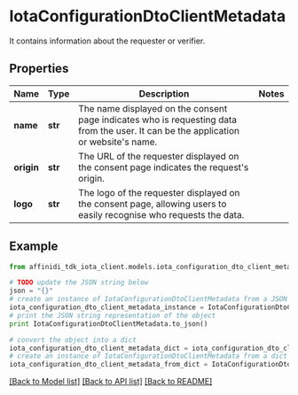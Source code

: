 # IotaConfigurationDtoClientMetadata

It contains information about the requester or verifier.

## Properties

| Name       | Type    | Description                                                                                                                             | Notes |
| ---------- | ------- | --------------------------------------------------------------------------------------------------------------------------------------- | ----- |
| **name**   | **str** | The name displayed on the consent page indicates who is requesting data from the user. It can be the application or website&#39;s name. |
| **origin** | **str** | The URL of the requester displayed on the consent page indicates the request&#39;s origin.                                              |
| **logo**   | **str** | The logo of the requester displayed on the consent page, allowing users to easily recognise who requests the data.                      |

## Example

```python
from affinidi_tdk_iota_client.models.iota_configuration_dto_client_metadata import IotaConfigurationDtoClientMetadata

# TODO update the JSON string below
json = "{}"
# create an instance of IotaConfigurationDtoClientMetadata from a JSON string
iota_configuration_dto_client_metadata_instance = IotaConfigurationDtoClientMetadata.from_json(json)
# print the JSON string representation of the object
print IotaConfigurationDtoClientMetadata.to_json()

# convert the object into a dict
iota_configuration_dto_client_metadata_dict = iota_configuration_dto_client_metadata_instance.to_dict()
# create an instance of IotaConfigurationDtoClientMetadata from a dict
iota_configuration_dto_client_metadata_from_dict = IotaConfigurationDtoClientMetadata.from_dict(iota_configuration_dto_client_metadata_dict)
```

[[Back to Model list]](../README.md#documentation-for-models) [[Back to API list]](../README.md#documentation-for-api-endpoints) [[Back to README]](../README.md)
